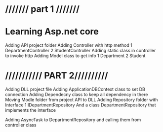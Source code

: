 # /////// part 1 ///////
#  Learning Asp.net core

 Adding API project folder
 Adding Controller with http method
    1 DepartmentController
    2 StudentController
 Adding static class in controller to invoke http 
 Adding Model class to get info 
    1 Department
    2 Student


# /////////// PART 2//////////
 
 Adding DLL project file
 Adding ApplicationDBContext class to set DB connection
 Adding Dependecny class to keep all dependency in there
 Moving Modle folder from project API to DLL
 Adding Repository folder with Interface 
     1 IDepartmentRepository
 And a class DepartmentRepository that implements the interface
 
 Adding AsyncTask to DepartmentRepository and calling them from 
 controller class
 
